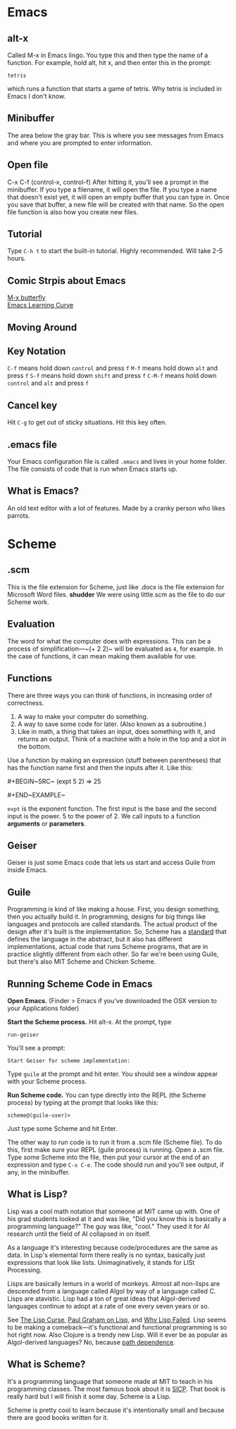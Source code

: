 Emacs
=====

alt-x
-----

Called M-x in Emacs lingo. You type this and then type the name of a
function. For example, hold alt, hit x, and then enter this in the
prompt:

``` {.example}
tetris
```

which runs a function that starts a game of tetris. Why tetris is
included in Emacs I don't know.

Minibuffer
----------

The area below the gray bar. This is where you see messages from Emacs
and where you are prompted to enter information.

Open file
---------

C-x C-f (control-x, control-f) After hitting it, you'll see a prompt in
the minibuffer. If you type a filename, it will open the file. If you
type a name that doesn't exist yet, it will open an empty buffer that
you can type in. Once you save that buffer, a new file will be created
with that name. So the open file function is also how you create new
files.

Tutorial
--------

Type `C-h t` to start the built-in tutorial. Highly recommended. Will
take 2-5 hours.

Comic Strpis about Emacs
------------------------

[M-x butterfly](https://xkcd.com/378/)\
[Emacs Learning
Curve](https://stackoverflow.com/questions/10942008/what-does-emacs-learning-curve-actually-look-like)

Moving Around
-------------

Key Notation
------------

`C-f` means hold down `control` and press `f` `M-f` means hold down
`alt` and press `f` `S-f` means hold down `shift` and press `f` `C-M-f`
means hold down `control` and `alt` and press `f`

Cancel key
----------

Hit `C-g` to get out of sticky situations. Hit this key often.

.emacs file
-----------

Your Emacs configuration file is called `.emacs` and lives in your home
folder. The file consists of code that is run when Emacs starts up.

What is Emacs?
--------------

An old text editor with a lot of features. Made by a cranky person who
likes parrots.

Scheme
======

.scm
----

This is the file extension for Scheme, just like .docx is the file
extension for Microsoft Word files. **shudder** We were using little.scm
as the file to do our Scheme work.

Evaluation
----------

The word for what the computer does with expressions. This can be a
process of simplification—\~(+ 2 2)\~ will be evaluated as `4`, for
example. In the case of functions, it can mean making them available for
use.

Functions
---------

There are three ways you can think of functions, in increasing order of
correctness.

1.  A way to make your computer do something.
2.  A way to save some code for later. (Also known as a subroutine.)
3.  Like in math, a thing that takes an input, does something with it,
    and returns an output. Think of a machine with a hole in the top and
    a slot in the bottom.

Use a function by making an expression (stuff between parentheses) that
has the function name first and then the inputs after it. Like this:

\#+BEGIN~SRC~ (expt 5 2) =&gt; 25

\#+END~EXAMPLE~

`expt` is the exponent function. The first input is the base and the
second input is the power. 5 to the power of 2. We call inputs to a
function **arguments** or **parameters**.

Geiser
------

Geiser is just some Emacs code that lets us start and access Guile from
inside Emacs.

Guile
-----

Programming is kind of like making a house. First, you design something,
then you actually build it. In programming, designs for big things like
languages and protocols are called standards. The actual product of the
design after it's built is the implementation. So, Scheme has a
[standard](http://www.r6rs.org/) that defines the language in the
abstract, but it also has different implementations, actual code that
runs Scheme programs, that are in practice slightly different from each
other. So far we're been using Guile, but there's also MIT Scheme and
Chicken Scheme.

Running Scheme Code in Emacs
----------------------------

**Open Emacs.** (Finder &gt; Emacs if you've downloaded the OSX version
to your Applications folder)

**Start the Scheme process.** Hit alt-x. At the prompt, type

``` {.example}
run-geiser
```

You'll see a prompt:

``` {.example}
Start Geiser for scheme implementation: 
```

Type `guile` at the prompt and hit enter. You should see a window appear
with your Scheme process.

**Run Scheme code.** You can type directly into the REPL (the Scheme
process) by typing at the prompt that looks like this:

``` {.example}
scheme@(guile-user)> 
```

Just type some Scheme and hit Enter.

The other way to run code is to run it from a .scm file (Scheme file).
To do this, first make sure your REPL (guile process) is running. Open a
.scm file. Type some Scheme into the file, then put your cursor at the
end of an expression and type `C-x C-e`. The code should run and you'll
see output, if any, in the minibuffer.

What is Lisp?
-------------

Lisp was a cool math notation that someone at MIT came up with. One of
his grad students looked at it and was like, "Did you know this is
basically a programming language?" The guy was like, "cool." They used
it for AI research until the field of AI collapsed in on itself.

As a language it's interesting because code/procedures are the same as
data. In Lisp's elemental form there really is no syntax, basically just
expressions that look like lists. Unimaginatively, it stands for LISt
Processing.

Lisps are basically lemurs in a world of monkeys. Almost all non-lisps
are descended from a language called Algol by way of a language called
C. Lisps are atavistic. Lisp had a ton of great ideas that Algol-derived
languages continue to adopt at a rate of one every seven years or so.

See [The Lisp
Curse](http://winestockwebdesign.com/Essays/Lisp_Curse.html), [Paul
Graham on Lisp](http://www.paulgraham.com/lisp.html), and [Why Lisp
Failed](https://locklessinc.com/articles/why_lisp_failed/). Lisp seems
to be making a comeback—it's functional and functional programming is so
hot right now. Also Clojure is a trendy new Lisp. Will it ever be as
popular as Algol-derived languages? No, because [path
dependence](https://en.wikipedia.org/wiki/Path_dependence).

What is Scheme?
---------------

It's a programming language that someone made at MIT to teach in his
programming classes. The most famous book about it is
[SICP](https://mitpress.mit.edu/sicp/full-text/book/book.html). That
book is really hard but I will finish it some day. Scheme is a Lisp.

Scheme is pretty cool to learn because it's intentionally small and
because there are good books written for it.
